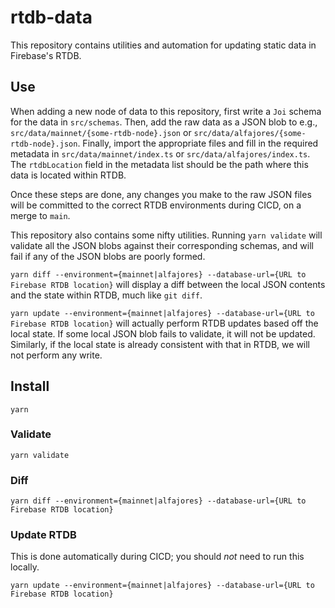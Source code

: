 # rtdb-data

This repository contains utilities and automation for updating static data in Firebase's RTDB.

## Use

When adding a new node of data to this repository, first write a `Joi` schema for the data in `src/schemas`.
Then, add the raw data as a JSON blob to e.g., `src/data/mainnet/{some-rtdb-node}.json` or `src/data/alfajores/{some-rtdb-node}.json`. Finally, import the appropriate files and fill in the required metadata
in `src/data/mainnet/index.ts` or `src/data/alfajores/index.ts`. The `rtdbLocation` field in the metadata list
should be the path where this data is located within RTDB.

Once these steps are done, any changes you make to the raw JSON files will be committed to the correct RTDB
environments during CICD, on a merge to `main`.

This repository also contains some nifty utilities. Running `yarn validate` will validate all the JSON blobs against
their corresponding schemas, and will fail if any of the JSON blobs are poorly formed.

`yarn diff --environment={mainnet|alfajores} --database-url={URL to Firebase RTDB location}` will display a
diff between the local JSON contents and the state within RTDB, much like `git diff`.

`yarn update --environment={mainnet|alfajores} --database-url={URL to Firebase RTDB location}` will actually perform
RTDB updates based off the local state. If some local JSON blob fails to validate, it will not be updated.
Similarly, if the local state is already consistent with that in RTDB, we will not perform any write.

## Install

```
yarn
```

### Validate

```
yarn validate
```

### Diff

```
yarn diff --environment={mainnet|alfajores} --database-url={URL to Firebase RTDB location}
```

### Update RTDB

This is done automatically during CICD; you should *not* need to run this locally.

```
yarn update --environment={mainnet|alfajores} --database-url={URL to Firebase RTDB location}
```
